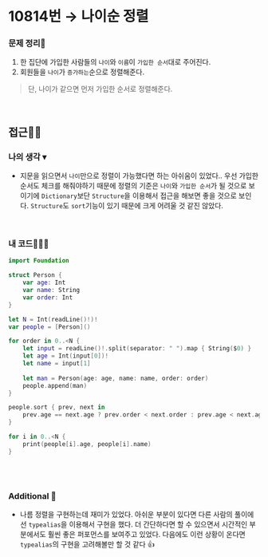 # 10814번 → 나이순 정렬
### 문제 정리📝
1. 한 집단에 가입한 사람들의 `나이`와 `이름`이 `가입한 순서`대로 주어진다.
2. 회원들을 `나이`가 `증가하는`순으로 정렬해준다.
> 단, 나이가 같으면 먼저 가입한 순서로 정렬해준다.

</br>

## 접근🚶🏻
### 나의 생각 ▾
- 지문을 읽으면서 `나이`만으로 정렬이 가능했다면 하는 아쉬움이 있었다.. 우선 가입한 순서도 체크를 해줘야하기 때문에 정렬의 기준은 `나이`와 `가입한 순서`가 될 것으로 보이기에 `Dictionary`보단 `Structure`을 이용해서 접근을 해보면 좋을 것으로 보인다. `Structure`도 `sort`기능이 있기 때문에 크게 어려울 것 같진 않았다.

</br>

### 내 코드👨🏻‍💻
```swift
import Foundation

struct Person {
    var age: Int
    var name: String
    var order: Int
}

let N = Int(readLine()!)!
var people = [Person]()

for order in 0..<N {
    let input = readLine()!.split(separator: " ").map { String($0) }
    let age = Int(input[0])!
    let name = input[1]
    
    let man = Person(age: age, name: name, order: order)
    people.append(man)
}

people.sort { prev, next in
    prev.age == next.age ? prev.order < next.order : prev.age < next.age
}

for i in 0..<N {
    print(people[i].age, people[i].name)
}
```
</br></br>

### Additional 📂
- 나름 정렬을 구현하는데 재미가 있었다. 아쉬운 부분이 있다면 다른 사람의 풀이에선 `typealias`을 이용해서 구현을 했다. 더 간단하다면 할 수 있으면서 시간적인 부분에서도 훨씬 좋은 퍼포먼스를 보여주고 있었다. 다음에도 이런 상황이 온다면 `typealias`의 구현을 고려해볼만 할 것 같다 👍